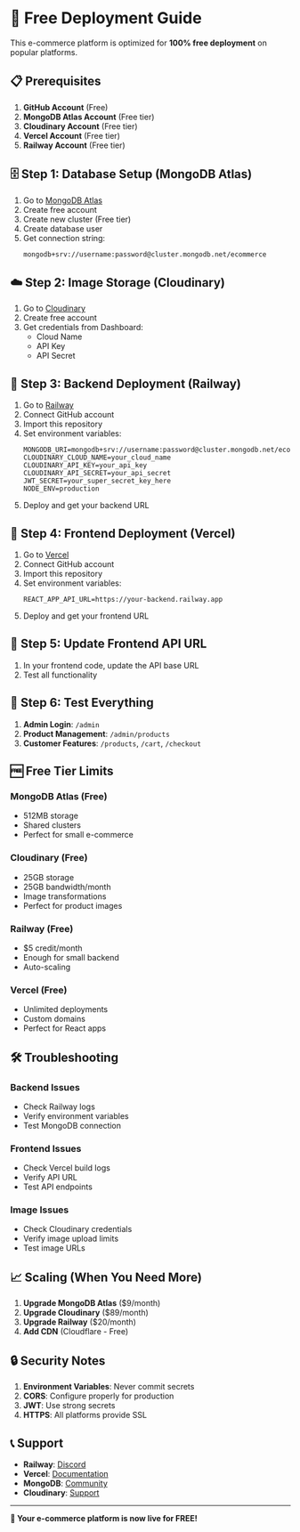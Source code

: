 # 🚀 Free Deployment Guide

This e-commerce platform is optimized for **100% free deployment** on popular platforms.

## 📋 Prerequisites

1. **GitHub Account** (Free)
2. **MongoDB Atlas Account** (Free tier)
3. **Cloudinary Account** (Free tier)
4. **Vercel Account** (Free tier)
5. **Railway Account** (Free tier)

## 🗄️ Step 1: Database Setup (MongoDB Atlas)

1. Go to [MongoDB Atlas](https://www.mongodb.com/atlas)
2. Create free account
3. Create new cluster (Free tier)
4. Create database user
5. Get connection string:
   ```
   mongodb+srv://username:password@cluster.mongodb.net/ecommerce
   ```

## ☁️ Step 2: Image Storage (Cloudinary)

1. Go to [Cloudinary](https://cloudinary.com/)
2. Create free account
3. Get credentials from Dashboard:
   - Cloud Name
   - API Key
   - API Secret

## 🔧 Step 3: Backend Deployment (Railway)

1. Go to [Railway](https://railway.app/)
2. Connect GitHub account
3. Import this repository
4. Set environment variables:
   ```
   MONGODB_URI=mongodb+srv://username:password@cluster.mongodb.net/ecommerce
   CLOUDINARY_CLOUD_NAME=your_cloud_name
   CLOUDINARY_API_KEY=your_api_key
   CLOUDINARY_API_SECRET=your_api_secret
   JWT_SECRET=your_super_secret_key_here
   NODE_ENV=production
   ```
5. Deploy and get your backend URL

## 🎨 Step 4: Frontend Deployment (Vercel)

1. Go to [Vercel](https://vercel.com/)
2. Connect GitHub account
3. Import this repository
4. Set environment variables:
   ```
   REACT_APP_API_URL=https://your-backend.railway.app
   ```
5. Deploy and get your frontend URL

## 🔗 Step 5: Update Frontend API URL

1. In your frontend code, update the API base URL
2. Test all functionality

## 📱 Step 6: Test Everything

1. **Admin Login**: `/admin`
2. **Product Management**: `/admin/products`
3. **Customer Features**: `/products`, `/cart`, `/checkout`

## 🆓 Free Tier Limits

### **MongoDB Atlas (Free)**
- 512MB storage
- Shared clusters
- Perfect for small e-commerce

### **Cloudinary (Free)**
- 25GB storage
- 25GB bandwidth/month
- Image transformations
- Perfect for product images

### **Railway (Free)**
- $5 credit/month
- Enough for small backend
- Auto-scaling

### **Vercel (Free)**
- Unlimited deployments
- Custom domains
- Perfect for React apps

## 🛠️ Troubleshooting

### **Backend Issues**
- Check Railway logs
- Verify environment variables
- Test MongoDB connection

### **Frontend Issues**
- Check Vercel build logs
- Verify API URL
- Test API endpoints

### **Image Issues**
- Check Cloudinary credentials
- Verify image upload limits
- Test image URLs

## 📈 Scaling (When You Need More)

1. **Upgrade MongoDB Atlas** ($9/month)
2. **Upgrade Cloudinary** ($89/month)
3. **Upgrade Railway** ($20/month)
4. **Add CDN** (Cloudflare - Free)

## 🔒 Security Notes

1. **Environment Variables**: Never commit secrets
2. **CORS**: Configure properly for production
3. **JWT**: Use strong secrets
4. **HTTPS**: All platforms provide SSL

## 📞 Support

- **Railway**: [Discord](https://discord.gg/railway)
- **Vercel**: [Documentation](https://vercel.com/docs)
- **MongoDB**: [Community](https://community.mongodb.com/)
- **Cloudinary**: [Support](https://support.cloudinary.com/)

---

**🎉 Your e-commerce platform is now live for FREE!** 